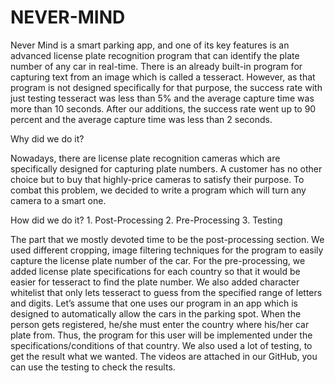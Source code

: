 # NEVER-MIND

Never Mind is a  smart parking app, and one of its key features is an advanced license plate recognition program that can identify the plate number of any car in real-time. There is an already built-in program for capturing text from an image which is called a tesseract. However, as that program is not designed specifically for that purpose, the success rate with just testing tesseract was less than 5% and the average capture time was more than 10 seconds. After our additions, the success rate went up to 90 percent and the average capture time was less than 2 seconds. 

Why did we do it? 

Nowadays, there are license plate recognition cameras which are specifically designed for capturing plate numbers. A customer has no other choice but to buy that highly-price cameras to satisfy their purpose. To combat this problem, we decided to write a program which will turn any camera to a smart one.  

How did we do it?
          1. Post-Processing 
          2. Pre-Processing 
          3. Testing

The part that we mostly devoted time to be the post-processing section. We used different cropping, image filtering techniques for the program to easily capture the license plate number of the car.  For the pre-processing, we added license plate specifications for each country so that it would be easier for tesseract to find the plate number. We also added character whitelist that only lets tesseract to guess from the specified range of letters and digits. Let’s assume that one uses our program in an app which is designed to automatically allow the cars in the parking spot. When the person gets registered, he/she must enter the country where his/her car plate from. Thus, the program for this user will be implemented under the specifications/conditions of that country. We also used a lot of testing, to get the result what we wanted. The videos are attached in our GitHub, you can use the testing to check the results. 


